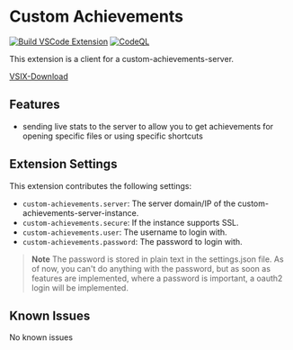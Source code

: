 # Custom Achievements

[![Build VSCode Extension](https://github.com/J0J0HA/custom-achievements-plugin-vscode/actions/workflows/main.yml/badge.svg)](https://github.com/J0J0HA/custom-achievements-plugin-vscode/actions/workflows/main.yml)
[![CodeQL](https://github.com/J0J0HA/custom-achievements-plugin-vscode/actions/workflows/codeql.yml/badge.svg)](https://github.com/J0J0HA/custom-achievements-plugin-vscode/actions/workflows/codeql.yml)

This extension is a client for a custom-achievements-server.

[VSIX-Download](https://files.jojojux.de/resources/builds/custom-achievements-plugin-vscode/)

## Features

- sending live stats to the server to allow you to get achievements for opening specific files or using specific shortcuts

## Extension Settings

This extension contributes the following settings:

- `custom-achievements.server`: The server domain/IP of the custom-achievements-server-instance.
- `custom-achievements.secure`: If the instance supports SSL.
- `custom-achievements.user`: The username to login with.
- `custom-achievements.password`: The password to login with.

> **Note**
> The password is stored in plain text in the settings.json file.
> As of now, you can't do anything with the password, but as soon as features are implemented, where a password is important, a oauth2 login will be implemented.

## Known Issues

No known issues
